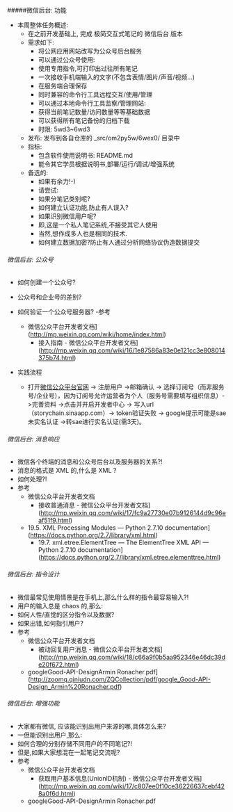 #####微信后台: 功能

- 本周整体任务概述:
  - 在之前开发基础上, 完成 极简交互式笔记的 微信后台 版本
  - 需求如下:
    - 将公网应用网站改写为公众号后台服务
    - 可以通过公众号使用:
    - 使用专用指令,可打印出过往所有笔记
    - 一次接收手机端输入的文字(不包含表情/图片/声音/视频...)
    - 在服务端合理保存
    - 同时兼容的命令行工具远程交互/使用/管理
    - 可以通过本地命令行工具监察/管理网站:
    - 获得当前笔记数量/访问数量等等基础数据
    - 可以获得所有笔记备份的归档下载
    - 时限: 5wd3~6wd3
  - 发布: 发布到各自仓库的 _src/om2py5w/6wex0/ 目录中
  - 指标:
    - 包含软件使用说明书: README.md
    - 能令其它学员根据说明书,部署/运行/调试/增强系统
  - 备选的:
    - 如果有余力!-)
    - 请尝试:
    - 如果分笔记类别呢?
    - 如何建立认证功能,防止有人误入?
    - 如果识别微信用户呢?
    - 即,这是一个私人笔记系统,不接受其它人使用
    - 当然,想作成多人也是相同的技术.
    - 如何建立数据加密?防止有人通过分析网络协议伪造数据提交

###### 微信后台: 公众号
- 如何创建一个公众号?
- 公众号和企业号的差别?
- 如何验证一个公众号服务器?
-参考
  - 微信公众平台开发者文档](http://mp.weixin.qq.com/wiki/home/index.html)
    - 接入指南 - 微信公众平台开发者文档](http://mp.weixin.qq.com/wiki/16/1e87586a83e0e121cc3e808014375b74.html)
	
- 实践流程
  - 打开[微信公众平台官网](https://mp.weixin.qq.com/) -> 注册用户 ->邮箱确认 -> 选择订阅号（而非服务号/企业号），因为订阅号允许运营者为个人（服务号需要填写组织信息）->完善资料 ->点击并开启开发者中心 -> 写入url（storychain.sinaapp.com）-> token验证失败 -> google提示可能是sae未实名认证 ->转sae进行实名认证(需3天)。

###### 微信后台: 消息响应
- 微信各个终端的消息和公众号后台以及服务器的关系?!
- 消息的格式是 XML 的,什么是 XML ?
- 如何处理?!
- 参考
  - 微信公众平台开发者文档
    - 接收普通消息 - 微信公众平台开发者文档](http://mp.weixin.qq.com/wiki/17/fc9a27730e07b9126144d9c96eaf51f9.html)
  - 19.5. XML Processing Modules — Python 2.7.10 documentation](https://docs.python.org/2.7/library/xml.html)
    - 19.7. xml.etree.ElementTree — The ElementTree XML API — Python 2.7.10 documentation](https://docs.python.org/2.7/library/xml.etree.elementtree.html)

###### 微信后台: 指令设计
- 微信最常见使用情景是在手机上,那么什么样的指令最容易输入?!
- 用户的输入总是 chaos 的,那么:
- 如何人性/直觉的区分指令以及数据?
- 如果出错,如何指引用户?
- 参考
  - 微信公众平台开发者文档
    - 被动回复用户消息 - 微信公众平台开发者文档](http://mp.weixin.qq.com/wiki/18/c66a9f0b5aa952346e46dc39de20f672.html)
  - googleGood-API-DesignArmin Ronacher.pdf](http://zoomq.qiniudn.com/ZQCollection/pdf/google_Good-API-Design_Armin%20Ronacher.pdf)

###### 微信后台: 增强功能
- 大家都有微信, 应该能识别出用户来源的哪,具体怎么来?
- 一但能识别出用户,那么:
- 如何合理的分别存储不同用户的不同笔记?!
- 但是,如果大家想混在一起笔记交流呢?  
- 参考
  - 微信公众平台开发者文档
    - 获取用户基本信息(UnionID机制) - 微信公众平台开发者文档](http://mp.weixin.qq.com/wiki/17/c807ee0f10ce36226637cebf428a0f6d.html)
  - googleGood-API-DesignArmin Ronacher.pdf